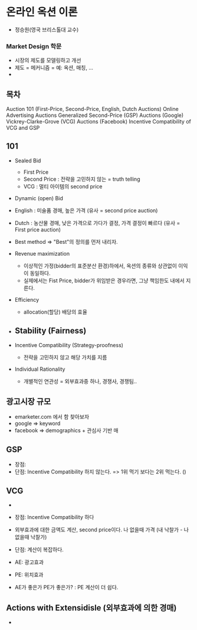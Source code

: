 # 온라인 옥션 이론
 * 정승원(영국 브리스톨대 교수)
  
### Market Design 학문
 - 시장의 제도를 모델링하고 개선
 - 제도 = 메커니즘 = 예: 옥션, 매칭, ...
 - 

## 목차
   Auction 101 (First-Price, Second-Price, English, Dutch Auctions)
   Online Advertising Auctions
   Generalized Second-Price (GSP) Auctions (Google)
   Vickrey-Clarke-Grove (VCG) Auctions (Facebook)
   Incentive Compatibility of VCG and GSP 

## 101
 * Sealed Bid 
   * First Price
   * Second Price : 전략을 고민하지 않는 = truth telling
   * VCG : 멀티 아이템의 second price
 * Dynamic (open) Bid
  * English : 미술품 경매, 높은 가격 (유사 = second price auction)
  * Dutch : 농산물 경매, 낮은 가격으로 가다가 결정, 가격 결정이 빠르다 (유사 = First price auction)
 * Best method => "Best"의 정의를 먼저 내리자.
  * Revenue maximization
    - 이상적인 가정(bidder의 표준분산 환경)하에서, 옥션의 종류와 상관없이 이익이 동일하다.
    - 실제에서는 Fist Price, bidder가 위임받은 경우라면, 그냥 책임한도 내에서 지른다.
  * Efficiency 
    - allocation(할당) 배당의 효율
  * Stability (Fairness)
    - 
  * Incentive Compatibility (Strategy-proofness)
    * 전략을 고민하지 않고 해당 가치를 지름
    
  * Individual Rationality 
    * 개별적인 연관성 = 외부효과중 하나, 경쟁사, 경쟁팀..  

## 광고시장 규모 
  * emarketer.com 에서 함 찾아보자
  * google => keyword
  * facebook => demographics + 관심사 기반 매
  
## GSP
 * 장점:
 * 단점: Incentive Compatibility 하지 않는다. => 1위 먹기 보다는 2위 먹는다. ()
 
## VCG
 * 
 * 장점: Incentive Compatibility 하다
 * 외부효과에 대한 금액도 계산, second price이다. 나 없을때 가격 (내 낙찰가 - 나 없을때 낙찰가)
 * 단점: 계산이 복잡하다.
 
 * AE: 광고효과
 * PE: 위치효과
 * AE가 좋은가 PE가 좋은가? : PE 계산이 더 쉽다.
 
## Actions with Extensidisle (외부효과에 의한 경매)
 * 